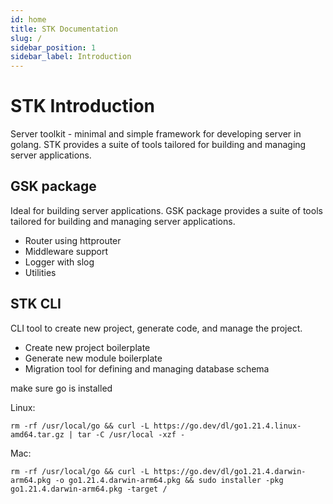 ```yaml
---
id: home
title: STK Documentation
slug: /
sidebar_position: 1
sidebar_label: Introduction
---
```


# STK Introduction

Server toolkit - minimal and simple framework for developing server in golang. STK provides a suite of tools tailored for building and managing server applications.

## GSK package

Ideal for building server applications. GSK package provides a suite of tools tailored for building and managing server applications.

- Router using httprouter
- Middleware support
- Logger with slog
- Utilities

## STK CLI

CLI tool to create new project, generate code, and manage the project.

- Create new project boilerplate
- Generate new module boilerplate
- Migration tool for defining and managing database schema

 make sure go is installed 

Linux:

 ```shell
rm -rf /usr/local/go && curl -L https://go.dev/dl/go1.21.4.linux-amd64.tar.gz | tar -C /usr/local -xzf -
```

Mac:

```shell
rm -rf /usr/local/go && curl -L https://go.dev/dl/go1.21.4.darwin-arm64.pkg -o go1.21.4.darwin-arm64.pkg && sudo installer -pkg go1.21.4.darwin-arm64.pkg -target /
```

